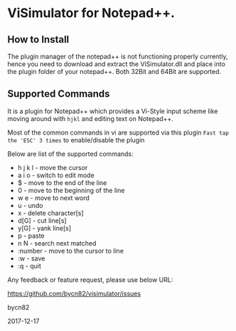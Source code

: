 # ViSimulator for Notepad++.
## How to Install
The plugin manager of the notepad++ is not functioning properly currently, hence you need to
download and extract the ViSimulator.dll and place into the plugin folder of your notepad++.
Both 32Bit and 64Bit are supported.

## Supported Commands
It is a plugin for Notepad++ which provides a Vi-Style input scheme
like moving around with `hjkl` and editing text on Notepad++.

Most of the common commands in vi are supported via this plugin
`Fast tap the 'ESC' 3 times` to enable/disable the plugin

Below are list of the supported commands:

* h j k l 	-	move the cursor
* a i o		-	switch to edit mode
* $			-	move to the end of the line
* 0			-	move to the beginning of the line
* w e		-	move to next word
* u			-	undo
* x			-	delete character[s]
* d[G]		-	cut line[s]
* y[G]		-	yank line[s]
* p			-	paste
* n N		-   search next matched
* :number	-	move to the cursor to line <number>
* :w			-	save
* :q			-	quit


Any feedback or feature request, please use below URL:

https://github.com/bycn82/visimulator/issues

bycn82

2017-12-17
